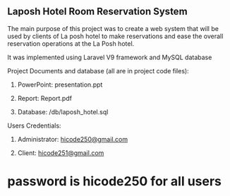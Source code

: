 ## Laposh Hotel Room Reservation System
The main purpose of this project was to create a web system that will be used by clients of La posh hotel to make reservations and ease the overall reservation operations at the La Posh hotel.

It was implemented using Laravel V9 framework and MySQL database

Project Documents and database (all are in project code files):

1. PowerPoint: presentation.ppt

2. Report: Report.pdf

3. Database: /db/laposh_hotel.sql

Users Credentials:

1. Administrator: hicode250@gmail.com

2. Client: hicode251@gmail.com

# password is hicode250 for all users
